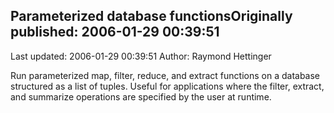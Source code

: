 ## Parameterized database functionsOriginally published: 2006-01-29 00:39:51 
Last updated: 2006-01-29 00:39:51 
Author: Raymond Hettinger 
 
Run parameterized map, filter, reduce, and extract functions on a database structured as a list of tuples.  Useful for applications where the filter, extract, and summarize operations are specified by the user at runtime.